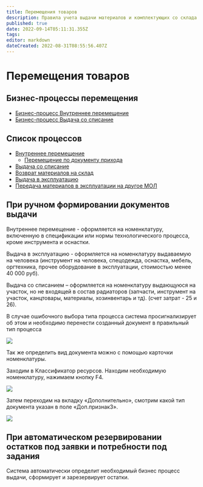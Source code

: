 ```yaml
---
title: Перемещения товаров
description: Правила учета выдачи материалов и комплектующих со склада
published: true
date: 2022-09-14T05:11:31.355Z
tags: 
editor: markdown
dateCreated: 2022-08-31T08:55:56.407Z
---
```


# Перемещения товаров

## Бизнес-процессы перемещения

* [Бизнес-процесс Внутреннее перемещение](biznes-processy-peremesheniya/bp.vnutrenee-peremeshenie.md)
* [Бизнес-процесс Выдача со списание](biznes-processy-peremesheniya/bp.vydacha-so-spisaniem.md)

## Список процессов

* [Внутреннее перемещение](vnutrennee-peremeshenie/)
  * [Перемещение по документу прихода](vnutrennee-peremeshenie/peremeshenie-po-dokumentu-prikhoda.md)
* [Выдача со списание](untitled/)
* [Возврат материалов на склад](untitled/vozvrat-materialov-na-sklad.md)
* [Выдача в эксплуатацию](materialy-v-ekspluatacii/vydacha-v-ekspluataciyu-1.md)
* [Передача материалов в эксплуатации на другое МОЛ](materialy-v-ekspluatacii/peredacha-drugomu-mol.md)

## **При ручном формировании документов выдачи**

Внутреннее перемещение - оформляется на номенклатуру, включенную в спецификации или нормы технологического процесса, кроме инструмента и оснастки.

Выдача в эксплуатацию - оформляется на номенклатуру выдаваемую на человека (инструмент на человека, спецодежда, оснастка, мебель, оргтехника, прочее оборудование в эксплуатации, стоимостью менее 40 000 руб).

Выдача со списанием – оформляется на номенклатуру выдающуюся на участок, но не входящей в состав радиаторов (запчасти, инструмент на участок, канцтовары, материалы, хозинвентарь и тд). (счет затрат - 25 и 26).

В случае ошибочного выбора типа процесса система просигнализирует об этом и необходимо перенести созданный документ в правильный тип процесса

![](../../.gitbook/assets/0.png)

Так же определить вид документа можно с помощью карточки номенклатуры.

Заходим в Классификатор ресурсов. Находим необходимую номенклатуру, нажимаем кнопку F4.

![](<../../.gitbook/assets/1 (61).png>)

Затем переходим на вкладку «Дополнительно», смотрим какой тип документа указан в поле «Доп.признак3».

![](<../../.gitbook/assets/2 (111).png>)

## При автоматическом резервировании остатков под заявки и потребности под задания

Система автоматически определит необходимый бизнес процесс выдачи, сформирует и зарезервирует остатки.
